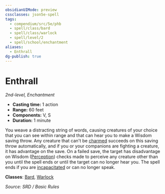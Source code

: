 ```yaml
---
obsidianUIMode: preview
cssclasses: json5e-spell
tags:
  - compendium/src/5e/phb
  - spell/class/bard
  - spell/class/warlock
  - spell/level/2
  - spell/school/enchantment
aliases:
  - Enthrall
dg-publish: true
---
```

# Enthrall
*2nd-level, Enchantment*  

- **Casting time:** 1 action
- **Range:** 60 feet
- **Components:** V, S
- **Duration:** 1 minute

You weave a distracting string of words, causing creatures of your choice that you can see within range and that can hear you to make a Wisdom saving throw. Any creature that can't be [charmed](rules/conditions.md#charmed) succeeds on this saving throw automatically, and if you or your companions are fighting a creature, it has advantage on the save. On a failed save, the target has disadvantage on Wisdom ([Perception](rules/skills.md#Perception)) checks made to perceive any creature other than you until the spell ends or until the target can no longer hear you. The spell ends if you are [incapacitated](rules/conditions.md#incapacitated) or can no longer speak.

**Classes**: [Bard](bard.md), [Warlock](warlock.md)

*Source: SRD / Basic Rules*